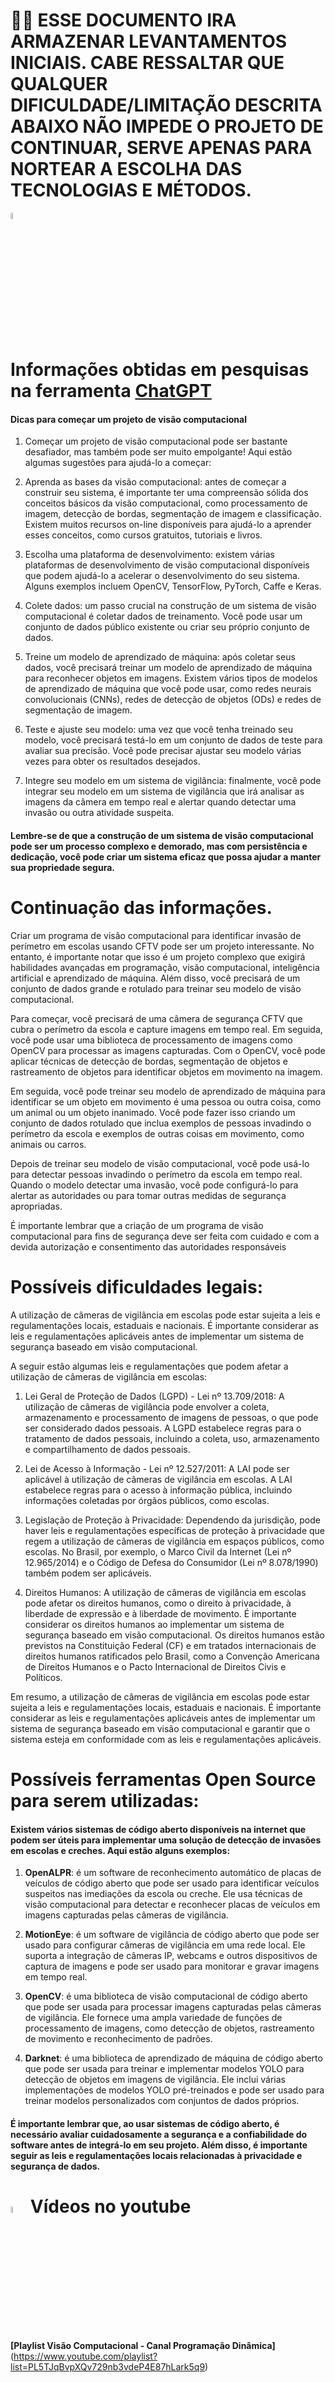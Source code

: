 # 🚨🚨 ESSE DOCUMENTO IRA ARMAZENAR LEVANTAMENTOS INICIAIS. CABE RESSALTAR QUE QUALQUER DIFICULDADE/LIMITAÇÃO DESCRITA ABAIXO NÃO IMPEDE O PROJETO DE CONTINUAR, SERVE APENAS PARA NORTEAR A ESCOLHA DAS TECNOLOGIAS E MÉTODOS.

<img src="https://upload.wikimedia.org/wikipedia/commons/thumb/0/04/ChatGPT_logo.svg/1200px-ChatGPT_logo.svg.png" alt="ChatGPT" width="5%"/> 

# Informações obtidas em pesquisas na ferramenta [ChatGPT](https://chat.openai.com/chat)

#### Dicas para começar um projeto de visão computacional

1. Começar um projeto de visão computacional pode ser bastante desafiador, mas também pode ser muito empolgante! Aqui estão algumas sugestões para ajudá-lo a começar:

2. Aprenda as bases da visão computacional: antes de começar a construir seu sistema, é importante ter uma compreensão sólida dos conceitos básicos da visão computacional, como processamento de imagem, detecção de bordas, segmentação de imagem e classificação. Existem muitos recursos on-line disponíveis para ajudá-lo a aprender esses conceitos, como cursos gratuitos, tutoriais e livros.

3. Escolha uma plataforma de desenvolvimento: existem várias plataformas de desenvolvimento de visão computacional disponíveis que podem ajudá-lo a acelerar o desenvolvimento do seu sistema. Alguns exemplos incluem OpenCV, TensorFlow, PyTorch, Caffe e Keras.

4. Colete dados: um passo crucial na construção de um sistema de visão computacional é coletar dados de treinamento. Você pode usar um conjunto de dados público existente ou criar seu próprio conjunto de dados.

5. Treine um modelo de aprendizado de máquina: após coletar seus dados, você precisará treinar um modelo de aprendizado de máquina para reconhecer objetos em imagens. Existem vários tipos de modelos de aprendizado de máquina que você pode usar, como redes neurais convolucionais (CNNs), redes de detecção de objetos (ODs) e redes de segmentação de imagem.

6. Teste e ajuste seu modelo: uma vez que você tenha treinado seu modelo, você precisará testá-lo em um conjunto de dados de teste para avaliar sua precisão. Você pode precisar ajustar seu modelo várias vezes para obter os resultados desejados.

7. Integre seu modelo em um sistema de vigilância: finalmente, você pode integrar seu modelo em um sistema de vigilância que irá analisar as imagens da câmera em tempo real e alertar quando detectar uma invasão ou outra atividade suspeita.

#### Lembre-se de que a construção de um sistema de visão computacional pode ser um processo complexo e demorado, mas com persistência e dedicação, você pode criar um sistema eficaz que possa ajudar a manter sua propriedade segura.

# Continuação das informações.
Criar um programa de visão computacional para identificar invasão de perímetro em escolas usando CFTV pode ser um projeto interessante. No entanto, é importante notar que isso é um projeto complexo que exigirá habilidades avançadas em programação, visão computacional, inteligência artificial e aprendizado de máquina. Além disso, você precisará de um conjunto de dados grande e rotulado para treinar seu modelo de visão computacional.

Para começar, você precisará de uma câmera de segurança CFTV que cubra o perímetro da escola e capture imagens em tempo real. Em seguida, você pode usar uma biblioteca de processamento de imagens como OpenCV para processar as imagens capturadas. Com o OpenCV, você pode aplicar técnicas de detecção de bordas, segmentação de objetos e rastreamento de objetos para identificar objetos em movimento na imagem.

Em seguida, você pode treinar seu modelo de aprendizado de máquina para identificar se um objeto em movimento é uma pessoa ou outra coisa, como um animal ou um objeto inanimado. Você pode fazer isso criando um conjunto de dados rotulado que inclua exemplos de pessoas invadindo o perímetro da escola e exemplos de outras coisas em movimento, como animais ou carros.

Depois de treinar seu modelo de visão computacional, você pode usá-lo para detectar pessoas invadindo o perímetro da escola em tempo real. Quando o modelo detectar uma invasão, você pode configurá-lo para alertar as autoridades ou para tomar outras medidas de segurança apropriadas.

É importante lembrar que a criação de um programa de visão computacional para fins de segurança deve ser feita com cuidado e com a devida autorização e consentimento das autoridades responsáveis

# Possíveis dificuldades legais:

A utilização de câmeras de vigilância em escolas pode estar sujeita a leis e regulamentações locais, estaduais e nacionais. É importante considerar as leis e regulamentações aplicáveis antes de implementar um sistema de segurança baseado em visão computacional.

A seguir estão algumas leis e regulamentações que podem afetar a utilização de câmeras de vigilância em escolas:

1. Lei Geral de Proteção de Dados (LGPD) - Lei nº 13.709/2018: A utilização de câmeras de vigilância pode envolver a coleta, armazenamento e processamento de imagens de pessoas, o que pode ser considerado dados pessoais. A LGPD estabelece regras para o tratamento de dados pessoais, incluindo a coleta, uso, armazenamento e compartilhamento de dados pessoais.

2. Lei de Acesso à Informação - Lei nº 12.527/2011: A LAI pode ser aplicável à utilização de câmeras de vigilância em escolas. A LAI estabelece regras para o acesso à informação pública, incluindo informações coletadas por órgãos públicos, como escolas.

3. Legislação de Proteção à Privacidade: Dependendo da jurisdição, pode haver leis e regulamentações específicas de proteção à privacidade que regem a utilização de câmeras de vigilância em espaços públicos, como escolas. No Brasil, por exemplo, o Marco Civil da Internet (Lei nº 12.965/2014) e o Código de Defesa do Consumidor (Lei nº 8.078/1990) também podem ser aplicáveis.

4. Direitos Humanos: A utilização de câmeras de vigilância em escolas pode afetar os direitos humanos, como o direito à privacidade, à liberdade de expressão e à liberdade de movimento. É importante considerar os direitos humanos ao implementar um sistema de segurança baseado em visão computacional. Os direitos humanos estão previstos na Constituição Federal (CF) e em tratados internacionais de direitos humanos ratificados pelo Brasil, como a Convenção Americana de Direitos Humanos e o Pacto Internacional de Direitos Civis e Políticos.

Em resumo, a utilização de câmeras de vigilância em escolas pode estar sujeita a leis e regulamentações locais, estaduais e nacionais. É importante considerar as leis e regulamentações aplicáveis antes de implementar um sistema de segurança baseado em visão computacional e garantir que o sistema esteja em conformidade com as leis e regulamentações aplicáveis.

# Possíveis ferramentas Open Source para serem utilizadas:

#### Existem vários sistemas de código aberto disponíveis na internet que podem ser úteis para implementar uma solução de detecção de invasões em escolas e creches. Aqui estão alguns exemplos:

1. **OpenALPR**: é um software de reconhecimento automático de placas de veículos de código aberto que pode ser usado para identificar veículos suspeitos nas imediações da escola ou creche. Ele usa técnicas de visão computacional para detectar e reconhecer placas de veículos em imagens capturadas pelas câmeras de vigilância.

2. **MotionEye**: é um software de vigilância de código aberto que pode ser usado para configurar câmeras de vigilância em uma rede local. Ele suporta a integração de câmeras IP, webcams e outros dispositivos de captura de imagens e pode ser usado para monitorar e gravar imagens em tempo real.

3. **OpenCV**: é uma biblioteca de visão computacional de código aberto que pode ser usada para processar imagens capturadas pelas câmeras de vigilância. Ele fornece uma ampla variedade de funções de processamento de imagens, como detecção de objetos, rastreamento de movimento e reconhecimento de padrões.

4. **Darknet**: é uma biblioteca de aprendizado de máquina de código aberto que pode ser usada para treinar e implementar modelos YOLO para detecção de objetos em imagens de vigilância. Ele inclui várias implementações de modelos YOLO pré-treinados e pode ser usado para treinar modelos personalizados com conjuntos de dados próprios.

#### É importante lembrar que, ao usar sistemas de código aberto, é necessário avaliar cuidadosamente a segurança e a confiabilidade do software antes de integrá-lo em seu projeto. Além disso, é importante seguir as leis e regulamentações locais relacionadas à privacidade e segurança de dados.

# <img src="https://cdn-icons-png.flaticon.com/512/1384/1384060.png" alt="YouTube" width="5%"/> Vídeos no youtube

**[Playlist Visão Computacional - Canal Programação Dinâmica]** (https://www.youtube.com/playlist?list=PL5TJqBvpXQv729nb3vdeP4E87hLark5q9)

